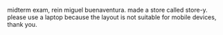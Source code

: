 midterm exam, rein miguel buenaventura.
made a store called store-y. please use a laptop because the layout is not suitable for mobile devices, thank you.
